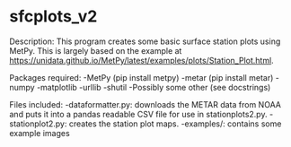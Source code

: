 # sfcplots_v2

Description: This program creates some basic surface station plots using MetPy. This is largely
based on the example at https://unidata.github.io/MetPy/latest/examples/plots/Station_Plot.html.

Packages required:
-MetPy (pip install metpy)
-metar (pip install metar)
-numpy
-matplotlib
-urllib
-shutil
-Possibly some other (see docstrings)

Files included:
-dataformatter.py: downloads the METAR data from NOAA and puts it into a pandas readable CSV
    file for use in stationplots2.py.
-stationplot2.py: creates the station plot maps.
-examples/: contains some example images
